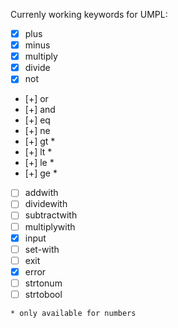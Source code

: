 Currenly working keywords for UMPL:
- [x] plus
- [x] minus
- [x] multiply
- [x] divide
- [x] not
- [+] or
- [+] and
- [+] eq
- [+] ne 
- [+] gt *
- [+] lt *
- [+] le *
- [+] ge *
- [ ] addwith
- [ ] dividewith
- [ ] subtractwith
- [ ] multiplywith
- [x] input
- [ ] set-with
- [ ] exit
- [x] error
- [ ] strtonum
- [ ] strtobool

`* only available for numbers`